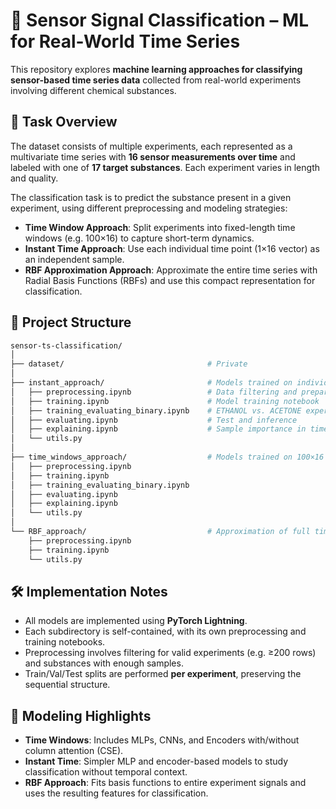 # 🧪 Sensor Signal Classification – ML for Real-World Time Series

This repository explores **machine learning approaches for classifying sensor-based time series data** collected from real-world experiments involving different chemical substances.

## 📌 Task Overview

The dataset consists of multiple experiments, each represented as a multivariate time series with **16 sensor measurements over time** and labeled with one of **17 target substances**. Each experiment varies in length and quality.

The classification task is to predict the substance present in a given experiment, using different preprocessing and modeling strategies:

- **Time Window Approach**: Split experiments into fixed-length time windows (e.g. 100×16) to capture short-term dynamics.
- **Instant Time Approach**: Use each individual time point (1×16 vector) as an independent sample.
- **RBF Approximation Approach**: Approximate the entire time series with Radial Basis Functions (RBFs) and use this compact representation for classification.

## 📁 Project Structure

```bash 
sensor-ts-classification/
│
├── dataset/                                # Private
│
├── instant_approach/                       # Models trained on individual time steps (1×16 vectors)
│   ├── preprocessing.ipynb                 # Data filtering and preparation
│   ├── training.ipynb                      # Model training notebook
│   ├── training_evaluating_binary.ipynb    # ETHANOL vs. ACETONE experiment
│   ├── evaluating.ipynb                    # Test and inference
│   ├── explaining.ipynb                    # Sample importance in time series
│   └── utils.py
│
├── time_windows_approach/                  # Models trained on 100×16 time window slices
│   ├── preprocessing.ipynb
│   ├── training.ipynb
│   ├── training_evaluating_binary.ipynb
│   ├── evaluating.ipynb
│   ├── explaining.ipynb
│   └── utils.py
│
└── RBF_approach/                           # Approximation of full time series using RBFs
    ├── preprocessing.ipynb
    ├── training.ipynb
    └── utils.py
```


## 🛠️ Implementation Notes

- All models are implemented using **PyTorch Lightning**.
- Each subdirectory is self-contained, with its own preprocessing and training notebooks.
- Preprocessing involves filtering for valid experiments (e.g. ≥200 rows) and substances with enough samples.
- Train/Val/Test splits are performed **per experiment**, preserving the sequential structure.

## 🧬 Modeling Highlights

- **Time Windows**: Includes MLPs, CNNs, and Encoders with/without column attention (CSE).
- **Instant Time**: Simpler MLP and encoder-based models to study classification without temporal context.
- **RBF Approach**: Fits basis functions to entire experiment signals and uses the resulting features for classification.
